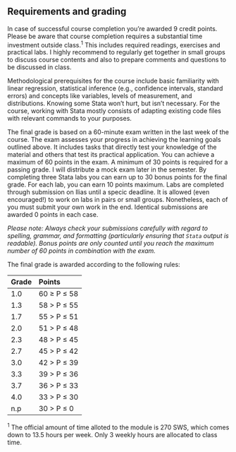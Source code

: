 
## Requirements and grading

In case of successful course completion you’re awarded 9 credit points. Please be aware that course completion requires a substantial time investment outside class.<sup>1</sup> This includes required readings, exercises and practical labs. I highly recommend to regularly get together in small groups to discuss course contents and also to prepare comments and questions to be discussed in class.

Methodological prerequisites for the course include basic familiarity with linear regression, statistical inference (e.g., confidence intervals, standard errors) and concepts like variables, levels of measurement, and distributions. Knowing some Stata won’t hurt, but isn’t necessary. For the course, working with Stata mostly consists of adapting existing code files with relevant commands to your purposes.

 
The final grade is based on a 60-minute exam written in the last week of the course. The exam assesses your progress in achieving the learning goals outlined above. It includes tasks that directly test your knowledge of the material and others that test its practical application. You can achieve a maximum of 60 points in the exam. A minimum of 30 points is required for a passing grade. I will distribute a mock exam later in the semester. By completing three Stata labs you can earn up to 30 bonus points for the final grade. For each lab, you can earn 10 points maximum. Labs are completed through submission on Ilias until a specic deadline. It is allowed (even encouraged!) to work on labs in pairs or small groups. Nonetheless, each of you must submit your own work in the end. Identical submissions are awarded 0 points in each case.

*Please note: Always check your submissions carefully with regard to spelling, grammar, and formatting (particularly ensuring that `Stata` output is readable). Bonus points are only counted until you reach the maximum number of 60 points in combination with the exam.*

The final grade is awarded according to the following rules:


|  Grade |    Points    |
|:-------|:-------------|
|   1.0  | 60 ≥ P ≤ 58  |
|   1.3  | 58 > P ≤ 55  |
|   1.7  | 55 > P ≤ 51  |
|   2.0  | 51 > P ≤ 48  |
|   2.3  | 48 > P ≤ 45  |
|   2.7  | 45 > P ≤ 42  |
|   3.0  | 42 > P ≤ 39  |
|   3.3  | 39 > P ≤ 36  |
|   3.7  | 36 > P ≤ 33  |
|   4.0  | 33 > P ≤ 30  |
|   n.p  | 30 > P ≤ 0   |

<sup>1</sup> The official amount of time alloted to the module is 270 SWS, which comes down to 13.5 hours per week. Only 3 weekly hours are allocated to class time.
